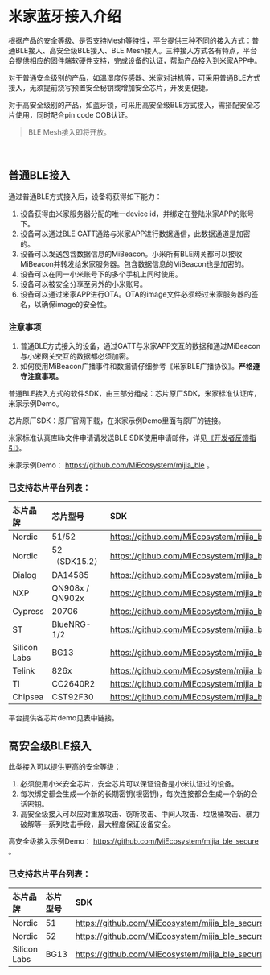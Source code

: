 # 米家蓝牙接入介绍

​根据产品的安全等级、是否支持Mesh等特性，平台提供三种不同的接入方式：普通BLE接入、高安全级BLE接入、BLE Mesh接入。三种接入方式各有特点，平台会提供相应的固件端软硬件支持，完成设备的认证，帮助产品接入到米家APP中。

​对于普通安全级别的产品，如温湿度传感器、米家对讲机等，可采用普通BLE方式接入，无须提前烧写预置安全秘钥或增加安全芯片，开发更便捷。

​对于高安全级别的产品，如蓝牙锁，可采用高安全级BLE方式接入，需搭配安全芯片使用，同时配合pin code OOB认证。

> BLE Mesh接入即将开放。

<br/>

## 普通BLE接入

通过普通BLE方式接入后，设备将获得如下能力：
1. 设备获得由米家服务器分配的唯一device id，并绑定在登陆米家APP的账号下。
2. 设备可以通过BLE GATT通路与米家APP进行数据通信，此数据通道是加密的。
3. 设备可以发送包含数据信息的MiBeacon。小米所有BLE网关都可以接收MiBeacon并转发给米家服务器。包含数据信息的MiBeacon也是加密的。
4. 设备可以在同一小米账号下的多个手机上同时使用。
5. 设备可以被安全分享至另外的小米账号。
6. 设备可以通过米家APP进行OTA。OTA的image文件必须经过米家服务器的签名，以确保image的安全性。

### 注意事项

1. 普通BLE方式接入的设备，通过GATT与米家APP交互的数据和通过MiBeacon与小米网关交互的数据都必须加密。
2. 如何使用MiBeacon广播事件和数据请仔细参考《米家BLE广播协议》。**严格遵守注意事项。**

普通BLE接入方式的软件SDK，由三部分组成：芯片原厂SDK，米家标准认证库，米家示例Demo。

芯片原厂SDK：原厂官网下载，在米家示例Demo里面有原厂的链接。

米家标准认真库lib文件申请请发送BLE SDK使用申请邮件，详见[《开发者反馈指引》](https://iot.mi.com/new/guide.html?file=11-%E5%B8%B8%E7%94%A8%E4%BF%A1%E6%81%AF/01-%E5%BC%80%E5%8F%91%E8%80%85%E5%8F%8D%E9%A6%88%E6%8C%87%E5%BC%95)。

米家示例Demo： https://github.com/MiEcosystem/mijia_ble 。

### 已支持芯片平台列表：

| 芯片品牌 | 芯片型号 | SDK |
| :--- | :--- | :--- |
| Nordic | 51/52 | https://github.com/MiEcosystem/mijia_ble/tree/Nordic |
| Nordic | 52（SDK15.2） | https://github.com/MiEcosystem/mijia_ble/tree/Nordic_SDK15.2 |
| Dialog | DA14585 | https://github.com/MiEcosystem/mijia_ble/tree/Dialog |
| NXP | QN908x / QN902x| https://github.com/MiEcosystem/mijia_ble/tree/NXP |
| Cypress | 20706 | https://github.com/MiEcosystem/mijia_ble/tree/cypress |
| ST | BlueNRG-1/2 | https://github.com/MiEcosystem/mijia_ble/tree/ST |
| Silicon Labs | BG13 | https://github.com/MiEcosystem/mijia_ble/tree/Silabs |
| Telink | 826x | https://github.com/MiEcosystem/mijia_ble/tree/telink |
| TI | CC2640R2 | https://github.com/MiEcosystem/mijia_ble/tree/ti |
| Chipsea | CST92F30 | https://github.com/MiEcosystem/mijia_ble/tree/Chipsea |

平台提供各芯片demo见表中链接。

## 高安全级BLE接入

此类接入可以提供更高的安全等级：
1. 必须使用小米安全芯片，安全芯片可以保证设备是小米认证过的设备。
2. 每次绑定都会生成一个新的长期密钥(根密钥)，每次连接都会生成一个新的会话密钥。
3. 高安全级接入可以应对重放攻击、窃听攻击、中间人攻击、垃圾桶攻击、暴力破解等一系列攻击手段，最大程度保证设备安全。

高安全级接入示例Demo： https://github.com/MiEcosystem/mijia_ble_secure 。

### 已支持芯片平台列表：

| 芯片品牌 | 芯片型号 | SDK |
| :--- | :--- | :--- |
| Nordic | 51 | https://github.com/MiEcosystem/mijia_ble_secure/tree/nordic_legacy |
| Nordic | 52 | https://github.com/MiEcosystem/mijia_ble_secure/tree/nordic |
| Silicon Labs | BG13 | https://github.com/MiEcosystem/mijia_ble_secure/tree/silabs |

